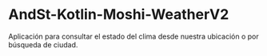 # AndSt-Kotlin-Moshi-WeatherV2
Aplicación para consultar el estado del clima desde nuestra ubicación o por búsqueda de ciudad.
